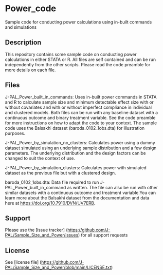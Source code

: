 # Power_code
 Sample code for conducting power calculations using in-built commands and simulations

## Description

This repository contains some sample code on conducting power calculations in either STATA or R. All files are self contained and can be  run independently from the other scripts. Please read the code preamble for more details on each file.  


## Files

J-PAL_Power_built_in_commands: Uses in-built power commands in STATA and R to calculate sample size and minimum detectable effect size with or without covariates and with or without imperfect compliance in individual and clustered models. Both files can be run with any baseline dataset with a continuous outcome and binary treatment variable. See the code preamble for more instructions on how to adapt the code to your context. The sample code uses the Balsakhi dataset (baroda_0102_1obs.dta) for illustration purposes. 

J-PAL_Power_by_simulation_no_clusters: Calculates power using a dummy dataset simulated using an underlying sample distribution and a few design parameters. The underlying distribution and the design factors can be changed to suit the context of use. 

J-PAL_Power_by_simulation_clusters: Calculates power with simulated dataset as the previous file but with a clustered design. 

baroda_0102_1obs.dta: Data file required to run J-PAL_Power_built_in_command as written. The file can also be run with other similar datasets with a continuous outcome and treatment variable.You can learn more about the Balsakhi dataset from the documentation and data here at https://doi.org/10.7910/DVN/UV7ERB. 

## Support

Please use the [issue tracker] (https://github.com/J-PAL/Sample_Size_and_Power/issues) for all support requests


## License

See [license file] (https://github.com/J-PAL/Sample_Size_and_Power/blob/main/LICENSE.txt)


